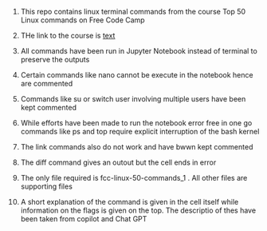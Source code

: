 

1) This repo contains linux terminal commands from the course Top 50 Linux commands on Free Code Camp

2) THe link to the course is  [text](https://www.youtube.com/watch?v=ZtqBQ68cfJc&t=2354s)

3) All commands have been run in Jupyter Notebook instead of terminal to preserve the outputs

4) Certain commands like nano cannot be execute in the notebook hence are commented 

5) Commands like su or switch user involving multiple users have been kept commented

6) While efforts have been made to run the notebook error free in one go commands like ps and top  require explicit interruption of the bash kernel 

7) The link commands also do not work and have bwwn kept commented 

8) The diff command gives an outout but the cell ends in error 

9) The only file required is fcc-linux-50-commands_1 . All other files are supporting files
    

10) A short explanation of the command is given in the cell itself while information on the flags is given on the top. The descriptio of thes have been taken from copilot and Chat GPT